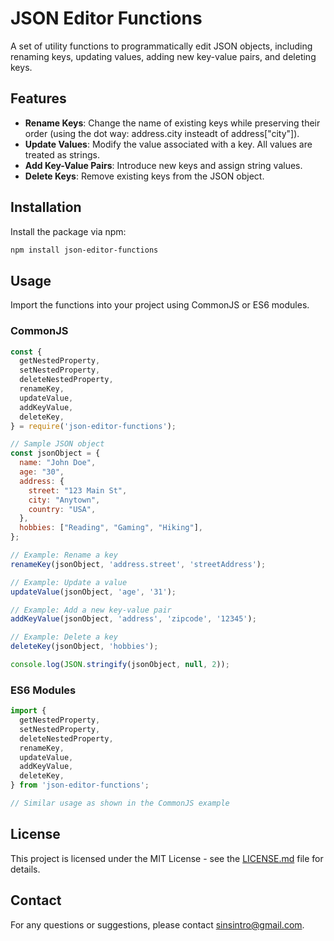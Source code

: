 # JSON Editor Functions

A set of utility functions to programmatically edit JSON objects, including renaming keys, updating values, adding new key-value pairs, and deleting keys.

## Features

- **Rename Keys**: Change the name of existing keys while preserving their order (using the dot way: address.city insteadt of address["city"]).
- **Update Values**: Modify the value associated with a key. All values are treated as strings.
- **Add Key-Value Pairs**: Introduce new keys and assign string values.
- **Delete Keys**: Remove existing keys from the JSON object.

## Installation

Install the package via npm:

```bash
npm install json-editor-functions
```

## Usage

Import the functions into your project using CommonJS or ES6 modules.

### CommonJS

```javascript
const {
  getNestedProperty,
  setNestedProperty,
  deleteNestedProperty,
  renameKey,
  updateValue,
  addKeyValue,
  deleteKey,
} = require('json-editor-functions');

// Sample JSON object
const jsonObject = {
  name: "John Doe",
  age: "30",
  address: {
    street: "123 Main St",
    city: "Anytown",
    country: "USA",
  },
  hobbies: ["Reading", "Gaming", "Hiking"],
};

// Example: Rename a key
renameKey(jsonObject, 'address.street', 'streetAddress');

// Example: Update a value
updateValue(jsonObject, 'age', '31');

// Example: Add a new key-value pair
addKeyValue(jsonObject, 'address', 'zipcode', '12345');

// Example: Delete a key
deleteKey(jsonObject, 'hobbies');

console.log(JSON.stringify(jsonObject, null, 2));
```

### ES6 Modules

```javascript
import {
  getNestedProperty,
  setNestedProperty,
  deleteNestedProperty,
  renameKey,
  updateValue,
  addKeyValue,
  deleteKey,
} from 'json-editor-functions';

// Similar usage as shown in the CommonJS example
```

## License

This project is licensed under the MIT License - see the [LICENSE.md](LICENSE.md) file for details.

## Contact

For any questions or suggestions, please contact [sinsintro@gmail.com](mailto:sinsintro@gmail.com).